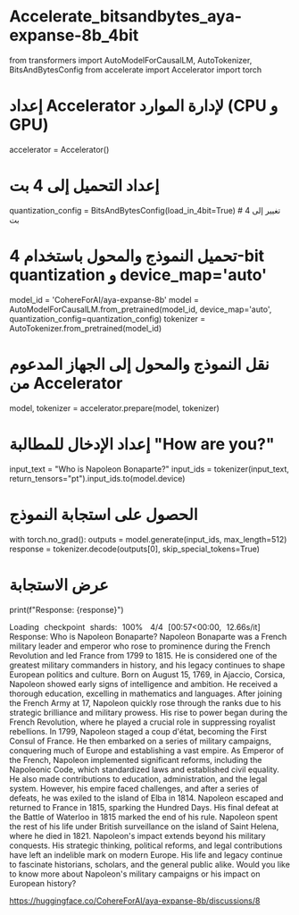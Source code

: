 # Accelerate_bitsandbytes_aya-expanse-8b_4bit



from transformers import AutoModelForCausalLM, AutoTokenizer, BitsAndBytesConfig
from accelerate import Accelerator
import torch

# إعداد Accelerator لإدارة الموارد (CPU و GPU)
accelerator = Accelerator()

# إعداد التحميل إلى 4 بت
quantization_config = BitsAndBytesConfig(load_in_4bit=True)  # تغيير إلى 4 بت

# تحميل النموذج والمحول باستخدام 4-bit quantization و device_map='auto'
model_id = 'CohereForAI/aya-expanse-8b'
model = AutoModelForCausalLM.from_pretrained(model_id, 
                                             device_map='auto',
                                             quantization_config=quantization_config)
tokenizer = AutoTokenizer.from_pretrained(model_id)

# نقل النموذج والمحول إلى الجهاز المدعوم من Accelerator
model, tokenizer = accelerator.prepare(model, tokenizer)

# إعداد الإدخال للمطالبة "How are you?"
input_text = "Who is Napoleon Bonaparte?"
input_ids = tokenizer(input_text, return_tensors="pt").input_ids.to(model.device)

# الحصول على استجابة النموذج
with torch.no_grad():
    outputs = model.generate(input_ids, max_length=512)
response = tokenizer.decode(outputs[0], skip_special_tokens=True)

# عرض الاستجابة
print(f"Response: {response}")



Loading checkpoint shards: 100%
 4/4 [00:57<00:00, 12.66s/it]
Response: Who is Napoleon Bonaparte?
Napoleon Bonaparte was a French military leader and emperor who rose to prominence during the French Revolution and led France from 1799 to 1815. He is considered one of the greatest military commanders in history, and his legacy continues to shape European politics and culture.
Born on August 15, 1769, in Ajaccio, Corsica, Napoleon showed early signs of intelligence and ambition. He received a thorough education, excelling in mathematics and languages. After joining the French Army at 17, Napoleon quickly rose through the ranks due to his strategic brilliance and military prowess.
His rise to power began during the French Revolution, where he played a crucial role in suppressing royalist rebellions. In 1799, Napoleon staged a coup d'état, becoming the First Consul of France. He then embarked on a series of military campaigns, conquering much of Europe and establishing a vast empire.
As Emperor of the French, Napoleon implemented significant reforms, including the Napoleonic Code, which standardized laws and established civil equality. He also made contributions to education, administration, and the legal system. However, his empire faced challenges, and after a series of defeats, he was exiled to the island of Elba in 1814.
Napoleon escaped and returned to France in 1815, sparking the Hundred Days. His final defeat at the Battle of Waterloo in 1815 marked the end of his rule. Napoleon spent the rest of his life under British surveillance on the island of Saint Helena, where he died in 1821.
Napoleon's impact extends beyond his military conquests. His strategic thinking, political reforms, and legal contributions have left an indelible mark on modern Europe. His life and legacy continue to fascinate historians, scholars, and the general public alike.
Would you like to know more about Napoleon's military campaigns or his impact on European history?









https://huggingface.co/CohereForAI/aya-expanse-8b/discussions/8
